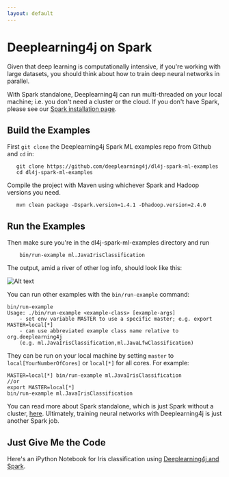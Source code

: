 ```yaml
---
layout: default
---
```


# Deeplearning4j on Spark

Given that deep learning is computationally intensive, if you're working with large datasets, you should think about how to train deep neural networks in parallel. 

With Spark standalone, Deeplearning4j can run multi-threaded on your local machine; i.e. you don't need a cluster or the cloud. If you don't have Spark, please see our [Spark installation page](../sparkinstall.html).

## Build the Examples

First `git clone` the Deeplearning4j Spark ML examples repo from Github and `cd` in:

       git clone https://github.com/deeplearning4j/dl4j-spark-ml-examples
       cd dl4j-spark-ml-examples

Compile the project with Maven using whichever Spark and Hadoop versions you need. 

       mvn clean package -Dspark.version=1.4.1 -Dhadoop.version=2.4.0

## Run the Examples

Then make sure you're in the dl4j-spark-ml-examples directory and run

        bin/run-example ml.JavaIrisClassification

The output, amid a river of other log info, should look like this:

![Alt text](../img/dl4j_iris_dataframe.png)

You can run other examples with the `bin/run-example` command:

    bin/run-example
    Usage: ./bin/run-example <example-class> [example-args]
        - set env variable MASTER to use a specific master; e.g. export MASTER=local[*]
        - can use abbreviated example class name relative to org.deeplearning4j
        (e.g. ml.JavaIrisClassification,ml.JavaLfwClassification)

They can be run on your local machine by setting `master` to `local[YourNumberOfCores]` or `local[*]` for all cores. For example: 

    MASTER=local[*] bin/run-example ml.JavaIrisClassification 
    //or
    export MASTER=local[*]
    bin/run-example ml.JavaIrisClassification

You can read more about Spark standalone, which is just Spark without a cluster, [here](http://spark.apache.org/docs/latest/spark-standalone.html). Ultimately, training neural networks with Deeplearning4j is just another Spark job. 

## Just Give Me the Code

Here's an iPython Notebook for Iris classification using [Deeplearning4j and Spark](https://github.com/deeplearning4j/dl4j-spark-ml-examples/blob/master/notebooks/dl4j-iris.ipynb). 
